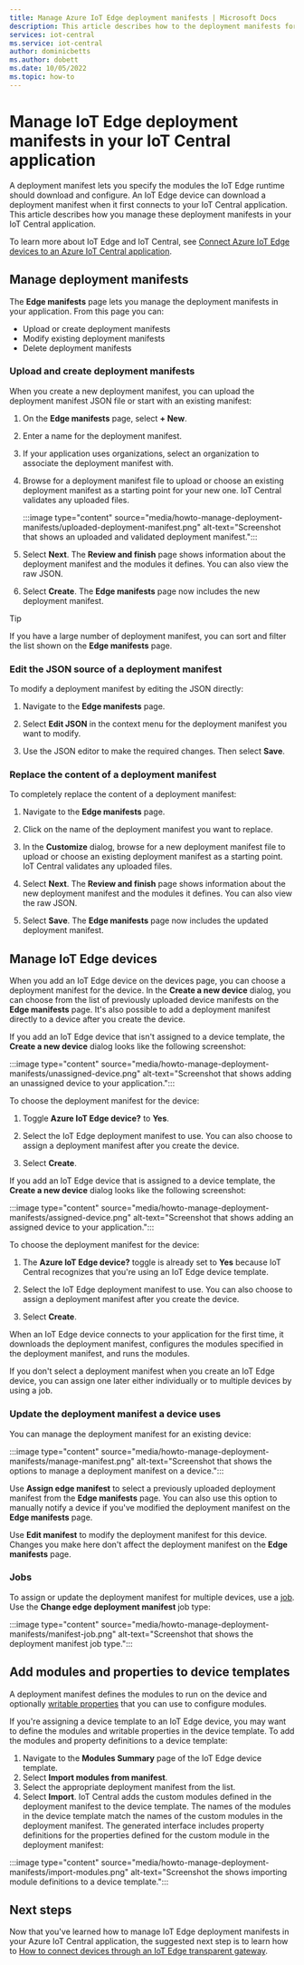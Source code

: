 ```yaml
---
title: Manage Azure IoT Edge deployment manifests | Microsoft Docs
description: This article describes how to the deployment manifests for the IT Edge devices that connect to your IoT Central application.
services: iot-central
ms.service: iot-central
author: dominicbetts
ms.author: dobett
ms.date: 10/05/2022
ms.topic: how-to
---
```


# Manage IoT Edge deployment manifests in your IoT Central application

A deployment manifest lets you specify the modules the IoT Edge runtime should download and configure. An IoT Edge device can download a deployment manifest when it first connects to your IoT Central application. This article describes how you manage these deployment manifests in your IoT Central application.

To learn more about IoT Edge and IoT Central, see [Connect Azure IoT Edge devices to an Azure IoT Central application](concepts-iot-edge.md).

<!-- TODO: Link to REST API article -->

## Manage deployment manifests

The **Edge manifests** page lets you manage the deployment manifests in your application. From this page you can:

- Upload or create deployment manifests
- Modify existing deployment manifests
- Delete deployment manifests

### Upload and create deployment manifests

When you create a new deployment manifest, you can upload the deployment manifest JSON file or start with an existing manifest:

1. On the **Edge manifests** page, select **+ New**.

1. Enter a name for the deployment manifest.

1. If your application uses organizations, select an organization to associate the deployment manifest with.

1. Browse for a deployment manifest file to upload or choose an existing deployment manifest as a starting point for your new one. IoT Central validates any uploaded files.

    :::image type="content" source="media/howto-manage-deployment-manifests/uploaded-deployment-manifest.png" alt-text="Screenshot that shows an uploaded and validated deployment manifest.":::

1. Select **Next**. The **Review and finish** page shows information about the deployment manifest and the modules it defines. You can also view the raw JSON.

1. Select **Create**. The **Edge manifests** page now includes the new deployment manifest.

> [!TIP]
> If you have a large number of deployment manifest, you can sort and filter the list shown on the **Edge manifests** page.

### Edit the JSON source of a deployment manifest

To modify a deployment manifest by editing the JSON directly:

1. Navigate to the **Edge manifests** page.

1. Select **Edit JSON** in the context menu for the deployment manifest you want to modify.

1. Use the JSON editor to make the required changes. Then select **Save**.

### Replace the content of a deployment manifest

To completely replace the content of a deployment manifest:

1. Navigate to the **Edge manifests** page.

1. Click on the name of the deployment manifest you want to replace.

1. In the **Customize** dialog, browse for a new deployment manifest file to upload or choose an existing deployment manifest as a starting point. IoT Central validates any uploaded files.

1. Select **Next**. The **Review and finish** page shows information about the new deployment manifest and the modules it defines. You can also view the raw JSON.

1. Select **Save**. The **Edge manifests** page now includes the updated deployment manifest.

## Manage IoT Edge devices

When you add an IoT Edge device on the devices page, you can choose a deployment manifest for the device. In the **Create a new device** dialog, you can choose from the list of previously uploaded device manifests on the **Edge manifests** page. It's also possible to add a deployment manifest directly to a device after you create the device.

If you add an IoT Edge device that isn't assigned to a device template, the **Create a new device** dialog looks like the following screenshot:

:::image type="content" source="media/howto-manage-deployment-manifests/unassigned-device.png" alt-text="Screenshot that shows adding an unassigned device to your application.":::

To choose the deployment manifest for the device:

1. Toggle **Azure IoT Edge device?** to **Yes**.

1. Select the IoT Edge deployment manifest to use. You can also choose to assign a deployment manifest after you create the device.

1. Select **Create**.

If you add an IoT Edge device that is assigned to a device template, the **Create a new device** dialog looks like the following screenshot:

:::image type="content" source="media/howto-manage-deployment-manifests/assigned-device.png" alt-text="Screenshot that shows adding an assigned device to your application.":::

To choose the deployment manifest for the device:

1. The **Azure IoT Edge device?** toggle is already set to **Yes** because IoT Central recognizes that you're using an IoT Edge device template.

1. Select the IoT Edge deployment manifest to use. You can also choose to assign a deployment manifest after you create the device.

1. Select **Create**.

When an IoT Edge device connects to your application for the first time, it downloads the deployment manifest, configures the modules specified in the deployment manifest, and runs the modules.

If you don't select a deployment manifest when you create an IoT Edge device, you can assign one later either individually or to multiple devices by using a job.

### Update the deployment manifest a device uses

You can manage the deployment manifest for an existing device:

:::image type="content" source="media/howto-manage-deployment-manifests/manage-manifest.png" alt-text="Screenshot that shows the options to manage a deployment manifest on a device.":::

Use **Assign edge manifest** to select a previously uploaded deployment manifest from the **Edge manifests** page. You can also use this option to manually notify a device if you've modified the deployment manifest on the **Edge manifests** page.

Use **Edit manifest** to modify the deployment manifest for this device. Changes you make here don't affect the deployment manifest on the **Edge manifests** page.

### Jobs

To assign or update the deployment manifest for multiple devices, use a [job](howto-manage-devices-in-bulk.md). Use the **Change edge deployment manifest** job type:

:::image type="content" source="media/howto-manage-deployment-manifests/manifest-job.png" alt-text="Screenshot that shows the deployment manifest job type.":::

## Add modules and properties to device templates

A deployment manifest defines the modules to run on the device and optionally [writable properties](../../iot-edge/module-composition.md?#define-or-update-desired-properties) that you can use to configure modules.

If you're assigning a device template to an IoT Edge device, you may want to define the modules and writable properties in the device template. To add the modules and property definitions to a device template:

1. Navigate to the **Modules Summary** page of the IoT Edge device template.
1. Select **Import modules from manifest**.
1. Select the appropriate deployment manifest from the list.
1. Select **Import**. IoT Central adds the custom modules defined in the deployment manifest to the device template. The names of the modules in the device template match the names of the custom modules in the deployment manifest. The generated interface includes property definitions for the properties defined for the custom module in the deployment manifest:

:::image type="content" source="media/howto-manage-deployment-manifests/import-modules.png" alt-text="Screenshot the shows importing module definitions to a device template.":::

## Next steps

Now that you've learned how to manage IoT Edge deployment manifests in your Azure IoT Central application, the suggested next step is to learn how to [How to connect devices through an IoT Edge transparent gateway](how-to-connect-iot-edge-transparent-gateway.md).
